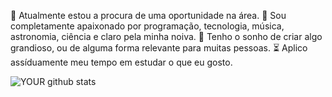 💼 Atualmente estou a procura de uma oportunidade na área.
💜 Sou completamente apaixonado por programação, tecnologia, música, astronomia, ciência e claro pela minha noiva.
🎯 Tenho o sonho de criar algo grandioso, ou de alguma forma relevante para muitas pessoas.
⏳ Aplico assíduamente meu tempo em estudar o que eu gosto.

![YOUR github stats](https://github-readme-stats.vercel.app/api?username=USERNAME)
